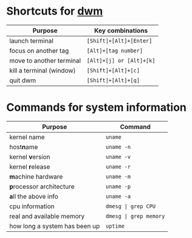 # Shortcuts for [dwm](https://dwm.suckless.org/tutorial/)

| Purpose                  | Key combinations         |
| ------------------------ | ------------------------ |
| launch terminal          | `[Shift]+[Alt]+[Enter]`  |
| focus on another tag     | `[Alt]+[tag number]`     |
| move to another terminal | `[Alt]+[j] or [Alt]+[k]` |
| kill a terminal (window) | `[Shift]+[Alt]+[c]`      |
| quit dwm                 | `[Shift]+[Alt]+[q]`      |

# Commands for system information

| Purpose                       | Command                |
| ----------------------------- | ---------------------- |
| kernel name                   | `uname`                |
| host**n**ame                  | `uname -n`             |
| kernel **v**ersion            | `uname -v`             |
| kernel **r**elease            | `uname -r`             |
| **m**achine hardware          | `uname -m`             |
| **p**rocessor architecture    | `uname -p`             |
| **a**ll the above info        | `uname -a`             |
| cpu information               | `dmesg \| grep CPU`    |
| real and available memory     | `dmesg \| grep memory` |
| how long a system has been up | `uptime`               |

